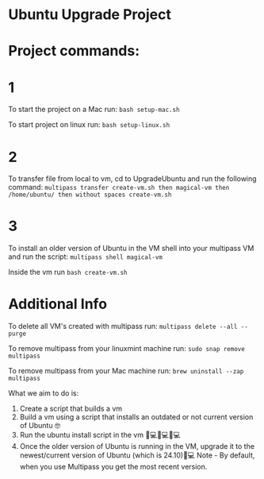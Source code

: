 # Ubuntu Upgrade Project

# Project commands:

# 1
To start the project on a Mac run:
`bash setup-mac.sh` 

To start project on linux run:
`bash setup-linux.sh`

# 2
To transfer file from local to vm, cd to UpgradeUbuntu and run the following command:
`multipass transfer create-vm.sh then magical-vm then /home/ubuntu/ then without spaces create-vm.sh`

# 3
To install an older version of Ubuntu in the VM shell into your multipass VM and run the  script: 
`multipass shell magical-vm`

Inside the vm run 
`bash create-vm.sh`

# Additional Info
To delete all VM's created with multipass run:
`multipass delete --all --purge`

To remove multipass from your linuxmint machine run:
`sudo snap remove multipass`

To remove multipass from your Mac machine run:
`brew uninstall --zap multipass`



What we aim to do is:
1. Create a script that builds a vm 
2. Build a vm using a script that installs an outdated or not current version of Ubuntu 🤓
3. Run the ubuntu install script in the vm 👨💻👩💻🧑💻
4. Once the older version of Ubuntu is running in the VM, upgrade it to the newest/current version of Ubuntu (which is 24.10)🎉💻
Note - By default, when you use Multipass you get the most recent version.
